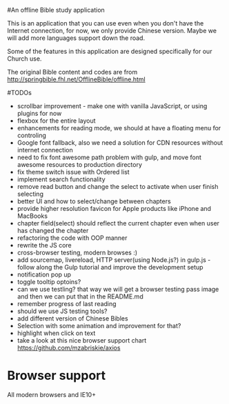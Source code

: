 #An offline Bible study application

This is an application that you can use even when you don't have the Internet connection, for now, we only provide Chinese version. Maybe we will add more languages support down the road.

Some of the features in this application are designed specifically for our Church use.

The original Bible content and codes are from http://springbible.fhl.net/OfflineBible/offline.html


#TODOs
- scrollbar improvement - make one with vanilla JavaScript, or using plugins for now
- flexbox for the entire layout
- enhancements for reading mode, we should at have a floating menu for controling
- Google font fallback, also we need a solution for CDN resources without internet connection
- need to fix font awesome path problem with gulp, and move font awesome resources to production directory
- fix theme switch issue with Ordered list
- implement search functionality
- remove read button and change the select to activate when user finish selecting
- better UI and how to select/change between chapters
- provide higher resolution favicon for Apple products like iPhone and MacBooks
- chapter field(select) should reflect the current chapter even when user has changed the chapter
- refactoring the code with OOP manner
- rewrite the JS core
- cross-browser testing, modern browses :)
- add sourcemap, livereload, HTTP server(using Node.js?) in gulp.js - follow along the Gulp tutorial and improve the development setup
- notification pop up
- toggle tooltip optoins?
- can we use testling? that way we will get a browser testing pass image and then we can put that in the README.md
- remember progress of last reading
- should we use JS testing tools?
- add different version of Chinese Bibles
- Selection with some animation and improvement for that?
- highlight when click on text
- take a look at this nice browser support chart https://github.com/mzabriskie/axios

# Browser support
All modern browsers and IE10+
